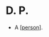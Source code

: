 # D. P.

- A [[person]].


[//begin]: # "Autogenerated link references for markdown compatibility"
[person]: person "Person"
[//end]: # "Autogenerated link references"